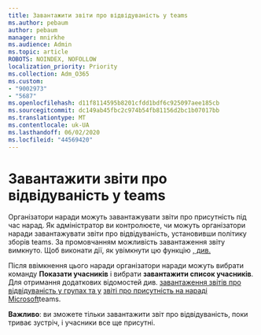 ```yaml
---
title: Завантажити звіти про відвідуваність у teams
ms.author: pebaum
author: pebaum
manager: mnirkhe
ms.audience: Admin
ms.topic: article
ROBOTS: NOINDEX, NOFOLLOW
localization_priority: Priority
ms.collection: Adm_O365
ms.custom:
- "9002973"
- "5687"
ms.openlocfilehash: d11f8114595b8201cfdd1bdf6c925097aee185cb
ms.sourcegitcommit: dc149ab45fbc2c974b54fb81156d2bc1b07017bb
ms.translationtype: MT
ms.contentlocale: uk-UA
ms.lasthandoff: 06/02/2020
ms.locfileid: "44569420"
---
```

# <a name="download-attendance-reports-in-teams"></a>Завантажити звіти про відвідуваність у teams

Організатори наради можуть завантажувати звіти про присутність під час нарад. Як адміністратор ви контролюєте, чи можуть організатори наради завантажувати звіти про відвідуваність, установивши політику зборів teams. За промовчанням можливість завантаження звіту вимкнуто. Щоб виконати дії, як увімкнути цю функцію [, див.](https://docs.microsoft.com/microsoftteams/meeting-policies-in-teams#meeting-policy-settings---meeting-attendance-report)

Після ввімкнення цього наради організатори наради можуть вибрати команду **Показати учасників** і вибрати **завантажити список учасників**. Для отримання додаткових відомостей див. [завантаження звітів про відвідуваність у групах та у](https://support.office.com/article/download-attendance-reports-in-teams-ae7cf170-530c-47d3-84c1-3aedac74d310) [звіті про присутність на нараді Microsoft](https://docs.microsoft.com/microsoftteams/teams-analytics-and-reports/meeting-attendance-report)teams.

**Важливо**: ви зможете тільки завантажити звіт про відвідуваність, поки триває зустріч, і учасники все ще присутні.
